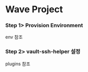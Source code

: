 # Wave Project


### Step 1> Provision Environment 

env 참조

### Step 2> vault-ssh-helper 설정

plugins 참조
